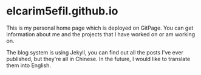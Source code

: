 # elcarim5efil.github.io

  This is my personal home page which is deployed on GitPage. You can get information about me and the projects that I have worked on or am working on.
  
  The blog system is using Jekyll, you can find out all the posts I've ever published, but they're all in Chinese. In the future, I would like to translate them into English.
